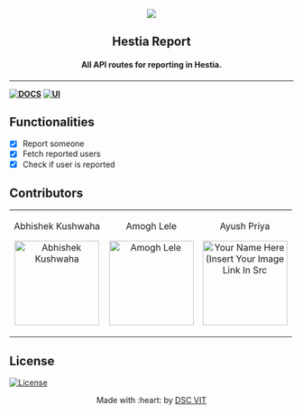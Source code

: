 <p align="center">
<a href="https://dscvit.com">
	<img src="https://user-images.githubusercontent.com/30529572/72455010-fb38d400-37e7-11ea-9c1e-8cdeb5f5906e.png" />
</a>
	<h2 align="center"> Hestia Report </h2>
	<h4 align="center"> All API routes for reporting in Hestia. <h4>
</p>

---
[![DOCS](https://img.shields.io/badge/Documentation-see%20docs-green?style=flat-square&logo=appveyor)](https://documenter.getpostman.com/view/7132402/SzYW2eyy) 
  [![UI ](https://img.shields.io/badge/Deployed%20Link-View%20Link-orange?style=flat-square&logo=appveyor)](https://hestia-report.herokuapp.com/)


## Functionalities
- [x]  Report someone
- [x]  Fetch reported users
- [x]  Check if user is reported

## Contributors

<table>
<tr align="center">


<td>

Abhishek Kushwaha

<p align="center">
<a href="https://github.com/abhishekkushwaha4u">
<img src = "https://avatars0.githubusercontent.com/u/46654818?s=460&u=6a0ccd1d3f89d1b13d2c4f776547e722a08b4c5b&v=4" width="150" height="150" alt="Abhishek Kushwaha">
</a>
</p>
</td>


<td>

Amogh Lele

<p align="center">
<a href="https://github.com/ATechnoHazard">
<img src = "https://avatars3.githubusercontent.com/u/31761843?s=460&u=cbbff6b6a03a2a69141ee1a3aad9239f696eab02&v=4" width="150" height="150" alt="Amogh Lele">
</a>
</p>
</td>



<td>

Ayush Priya

<p align="center">
<a href="https://github.com/ayushpriya10">
<img src = "https://avatars0.githubusercontent.com/u/19148943?s=460&u=277872e1f3609899ad9fa792e28a3b1810385640&v=4" width="150" height="150" alt="Your Name Here (Insert Your Image Link In Src">
</a>
</p>
</td>
</tr>
  </table>
  
## License
[![License](http://img.shields.io/:license-mit-blue.svg?style=flat-square)](http://badges.mit-license.org)

<p align="center">
	Made with :heart: by <a href="https://dscvit.com">DSC VIT</a>
</p>

